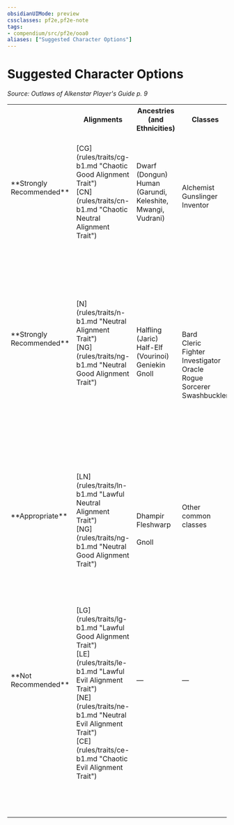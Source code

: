 ```yaml
---
obsidianUIMode: preview
cssclasses: pf2e,pf2e-note
tags:
- compendium/src/pf2e/ooa0
aliases: ["Suggested Character Options"]
---
```

# Suggested Character Options  
*Source: Outlaws of Alkenstar Player's Guide p. 9*  

<table>
<tr>
  <th></th>
  <th>Alignments</th>
  <th>Ancestries (and Ethnicities)</th>
  <th>Classes</th>
  <th>Languages</th>
  <th>Skills</th>
  <th>Feats</th>
</tr>
<tr>
  <td>**Strongly Recommended**<br /><br /><br /><br /></td>
  <td>[CG](rules/traits/cg-b1.md "Chaotic Good Alignment Trait")<br />[CN](rules/traits/cn-b1.md "Chaotic Neutral Alignment Trait")<br /><br /><br /></td>
  <td>Dwarf (Dongun)<br />Human (Garundi, Keleshite, Mwangi, Vudrani)<br /><br /><br /></td>
  <td>Alchemist<br />Gunslinger<br />Inventor<br /><br /></td>
  <td>Common<br />Dwarven<br /><br /><br /></td>
  <td>[Crafting](compendium/skills.md#Crafting)<br />[Lore](compendium/skills.md#Lore) (Alkenstar, Brigh, Engineering)<br />[Thievery](compendium/skills.md#Thievery)<br /><br /></td>
  <td>[Alchemical Crafting](compendium/feats/alchemical-crafting.md)<br />[Crafter's Appraisal](compendium/feats/crafters-appraisal-apg.md)<br />[Feather Step](compendium/feats/feather-step.md)<br />[Quick Squeeze](compendium/feats/quick-squeeze.md)<br />[Steady Balance](compendium/feats/steady-balance.md)</td>
</tr>
<tr>
  <td>**Strongly Recommended**<br /><br /><br /><br /><br /><br /><br /></td>
  <td>[N](rules/traits/n-b1.md "Neutral Alignment Trait")<br />[NG](rules/traits/ng-b1.md "Neutral Good Alignment Trait")<br /><br /><br /><br /><br /><br /></td>
  <td>Halfling (Jaric)<br />Half-Elf (Vourinoi)<br />Geniekin<br />Gnoll<br /><br /><br /><br /></td>
  <td>Bard<br />Cleric<br />Fighter<br />Investigator<br />Oracle<br />Rogue<br />Sorcerer<br />Swashbuckler</td>
  <td>Gnoll<br />Goblin<br />Kelish<br /><br /><br /><br /><br /></td>
  <td>[Acrobatics](compendium/skills.md#Acrobatics)<br />[Athletics](compendium/skills.md#Athletics)<br />[Deception](compendium/skills.md#Deception)<br />[Society](compendium/skills.md#Society)<br /><br /><br /><br /></td>
  <td>[Deceptive Worship](compendium/feats/deceptive-worship-apg.md)<br />[Experienced Smuggler](compendium/feats/experienced-smuggler.md)<br />[Lengthy Diversion](compendium/feats/lengthy-diversion.md)<br />[Pickpocket](compendium/feats/pickpocket.md)<br />[Quick Coercion](compendium/feats/quick-coercion.md)<br />[Quick Repair](compendium/feats/quick-repair.md)<br />[Streetwise](compendium/feats/streetwise.md)<br />[Subtle Theft](compendium/feats/subtle-theft.md)</td>
</tr>
<tr>
  <td>**Appropriate**<br /><br /><br /><br /><br /></td>
  <td>[LN](rules/traits/ln-b1.md "Lawful Neutral Alignment Trait")<br />[NG](rules/traits/ng-b1.md "Neutral Good Alignment Trait")<br /><br /><br /><br /></td>
  <td>Dhampir<br />Fleshwarp<br /><br />Gnoll<br /><br /></td>
  <td>Other common classes<br /><br /><br /><br /><br /></td>
  <td>Aklo<br />Halfling<br />Jotun<br />Mwangi<br />Osiriani<br />Vudrani</td>
  <td>[Diplomacy](compendium/skills.md#Diplomacy)<br />[Intimidation](compendium/skills.md#Intimidation)<br />[Performance](compendium/skills.md#Performance)<br />[Religion](compendium/skills.md#Religion)<br />[Stealth](compendium/skills.md#Stealth)<br />[Survival](compendium/skills.md#Survival)</td>
  <td>[Bon Mot](compendium/feats/bon-mot-apg.md)<br />[Charming Liar](compendium/feats/charming-liar.md)<br />[Courtly Graces](compendium/feats/courtly-graces.md)<br />[Group Impression](compendium/feats/group-impression.md)<br />[Hobnobber](compendium/feats/hobnobber.md)<br />[Intimidating Glare](compendium/feats/intimidating-glare.md)</td>
</tr>
<tr>
  <td>**Not Recommended**<br /><br /><br /><br /><br /><br /><br /><br /></td>
  <td>[LG](rules/traits/lg-b1.md "Lawful Good Alignment Trait")<br />[LE](rules/traits/le-b1.md "Lawful Evil Alignment Trait")<br />[NE](rules/traits/ne-b1.md "Neutral Evil Alignment Trait")<br />[CE](rules/traits/ce-b1.md "Chaotic Evil Alignment Trait")<br /><br /><br /><br /><br /></td>
  <td>—<br /><br /><br /><br /><br /><br /><br /><br /></td>
  <td>—<br /><br /><br /><br /><br /><br /><br /><br /></td>
  <td>—<br /><br /><br /><br /><br /><br /><br /><br /></td>
  <td>[Medicine](compendium/skills.md#Medicine)<br />[Nature](compendium/skills.md#Nature)<br />[Occultism](compendium/skills.md#Occultism)<br /><br /><br /><br /><br /><br /></td>
  <td>Express Rider<br />[Forager](compendium/feats/forager.md)<br />[Multilingual](compendium/feats/multilingual.md)<br />[Natural Medicine](compendium/feats/natural-medicine.md)<br />[Ride](compendium/feats/ride.md)<br />[Survey Wildlife](compendium/feats/survey-wildlife.md)<br />[Terrain Expertise](compendium/feats/terrain-expertise.md)<br />[Train Animal](compendium/feats/train-animal.md)<br />[Underwater Marauder](compendium/feats/underwater-marauder.md)</td>
</tr>
</table>